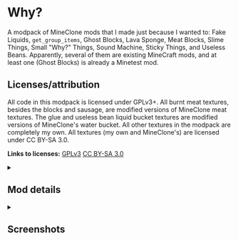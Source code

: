 # Why?
A modpack of MineClone mods that I made just because I wanted to: Fake Liquids, `get_group_items`, Ghost Blocks, Lava Sponge, Meat Blocks, Slime Things, Small "Why?" Things, Sound Machine, Sticky Things, and Useless Beans.
Apparently, several of them are existing MineCraft mods, and at least one (Ghost Blocks) is already a Minetest mod.

## Licenses/attribution
All code in this modpack is licensed under GPLv3+. All burnt meat textures, besides the blocks and sausage, are modified versions of MineClone meat textures. The glue and useless bean liquid bucket textures are modified versions of MineClone's water bucket. All other textures in the modpack are completely my own. All textures (my own and MineClone's) are licensed under CC BY-SA 3.0.

**Links to licenses:**
[GPLv3](https://www.gnu.org/licenses/gpl-3.0.en.html)
[CC BY-SA 3.0](https://creativecommons.org/licenses/by-sa/3.0/legalcode)

<details>
<summary><h2>Mod details</h2></summary>

### Fake Liquids
A mod that adds solid water, river water, and lava blocks. They can be crafted by placing glass to the left, right, and bottom of their respective buckets (basically making a glass bottle with the bucket inside).

### `get_group_items`
A mod that adds a function that could potentially be used in other mods. It simply searches through every item and returns a table of each item that matches each group passed to it.

### Ghost Blocks
A mod that creates Ghost Blocks, effectively normal blocks with no collision. They can be created using the "Ghostifier", which can be crafted by surrounding a ghast tear with glass blocks.

<details><summary>More details</summary>

MineClone's chests, ender chests, shulker boxes, item frames, beacons, grindstones,
anvils, barrels, brewing stands, furnaces (any type), hoppers, and probably other
items don't work normally as ghost blocks. Armor stands work, but the armor is
not shown. Anvils still fall, break items, and damage players/mobs. Beehives
and bee nests probably don't work, but I don't know how to test them. Jukeboxes
*work*, but it's impossible to get music discs back from them, even by breaking
them.

Anything with multiple states (buttons, doors, trapdoors, observers, powered
rails, command blocks, etc.) or multiple blocks (beds, doors, etc.) will not
work correctly, instead turning into the "real" version when changed.

Anything that can turn into another block will do so. In other words, stripping
a ghost log will turn it into a normal (non-stripped) stripped log.

Ghost scaffolding instantly turns into normal scaffolding when placed.

Most blocks should still be usable in *group* crafting recipes (since I'm not
overriding most groups), meaning that ghost cobble will still be usable
in any crafting recipe that uses group:cobble (such as furnaces/tools).

If you want to see inside the ghost blocks, use third-person view. As long
as the camera is inside a ghost block, you should be able to see through them.
This makes ghost blocks double as x-ray blocks.

</details>

### Lava Sponge
Adds a lava sponge to MineClone. Lava sponges act exactly like normal sponges, but soak up lava instead of water. To return them to un-lava-logged sponges, use them as fuel in a furnace (though the lava is lost). They are completely safe to touch when lava-logged, partly because I'm lazy. To craft a lava sponge, surround a regular sponge with netherrack.

### Meat Blocks
Adds craftable, cookable, edible meat blocks to MineClone. Also adds burnt meat and sausage. Eating burnt meat sets you on fire. You can craft a meat block with any kind of meat (besides tropical fish/clownfish and pufferfish) simply by placing that meat in a 3x3 square. You can cook raw meat blocks to get cooked ones, and cooked ones to get burnt ones.

### Slime Things
Adds slime slabs, stairs, pressure plates, and buttons.

### Small "Why?" Things
A few of small additions: glowing sunflowers, bouncy wool, and craftable barriers. The barriers are crafted by surrounding obsidian with glass.

### Sound Machine
Adds an item that can create any sound in the game (with a few buttons for presets). It can be crafted by placing jukeboxes in a 2x2 square.

### Sticky Things
Adds glue and sticky blocks, which slow down players. Craft glue by combining a flower with water (a quick Google search said that one common recipe for glue was flour and water, and... pun). Craft sticky blocks mixing soul sand and ice.

### Useless Beans
Beans... that are useless. They can be found in desert, mesa, and jungle biomes . Annoy everyone by filling their inventories with useless beans! For added irritation, you can put one useless bean into a crafting table and get 64. Craft useless bean tools, smelt them into beangots (useless bean ingots), flood the world with useless bean liquid, and more!

<details><summary></summary><details><summary></summary><details><summary></summary><details><summary></summary><details><summary></summary><details><summary></summary><details><summary></summary><details><summary></summary><details><summary></summary><details><summary></summary><details><summary></summary><details><summary></summary><details><summary></summary><details><summary></summary><details><summary></summary><details><summary></summary><details><summary></summary><details><summary></summary><details><summary></summary><details><summary></summary><details><summary></summary><details><summary></summary><details><summary></summary><details><summary></summary><details><summary></summary><details><summary></summary><details><summary></summary><details><summary></summary><details><summary></summary><details><summary></summary><details><summary></summary><details><summary></summary><details><summary></summary><details><summary></summary><details><summary></summary><details><summary></summary><details><summary></summary><details><summary></summary><details><summary></summary><details><summary></summary><details><summary></summary><details><summary></summary><details><summary></summary><details><summary></summary><details><summary></summary><details><summary></summary><details><summary></summary><details><summary></summary><details><summary></summary><details><summary></summary><details><summary></summary><details><summary></summary><details><summary></summary><details><summary></summary><details><summary></summary><details><summary></summary><details><summary></summary><details><summary></summary><details><summary></summary><details><summary></summary><details><summary></summary><details><summary></summary><details><summary></summary><details><summary></summary><details><summary></summary><details><summary></summary><details><summary></summary><details><summary></summary><details><summary></summary><details><summary></summary><details><summary></summary><details><summary></summary><details><summary></summary><details><summary></summary><details><summary></summary><details><summary></summary><details><summary></summary><details><summary></summary><details><summary></summary><details><summary></summary><details><summary></summary><details><summary></summary><details><summary></summary><details><summary></summary><details><summary></summary><details><summary></summary><details><summary></summary><details><summary></summary><details><summary></summary><details><summary></summary><details><summary></summary><details><summary></summary><details><summary></summary><details><summary></summary><details><summary></summary><details><summary></summary><details><summary></summary><details><summary></summary><details><summary></summary><details><summary></summary><details><summary></summary><details><summary></summary><details><summary></summary><details><summary></summary><details><summary></summary><details><summary></summary>
Well-hidden (?) secret:
You can craft an elytra with meat blocks. Just put diamond blocks in the corners, a burnt steak block in the middle, a burnt fish/cod block on top, a burnt salmon block on the bottom, a burnt rabbit block on the left, and a burnt sausage block on the right. I just hope nobody chooses to read markdown files in a plain text editor, or this will be incredibly obvious.
</details></details></details></details></details></details></details></details></details></details></details></details></details></details></details></details></details></details></details></details></details></details></details></details></details></details></details></details></details></details></details></details></details></details></details></details></details></details></details></details></details></details></details></details></details></details></details></details></details></details></details></details></details></details></details></details></details></details></details></details></details></details></details></details></details></details></details></details></details></details></details></details></details></details></details></details></details></details></details></details></details></details></details></details></details></details></details></details></details></details></details></details></details></details></details></details></details></details></details></details></details></details></details></details></details></details>

</details>

<details><summary><h2>Screenshots</h2></summary>

![Zoomed Items](useless_beans/screenshots/Zoomed%20Items.png)
![Items](useless_beans/screenshots/Items.png)
![Sound Machine](useless_beans/screenshots/Sound%20Machine.png)
![Sunflowers](useless_beans/screenshots/Sunflowers.png)
![Useless Beans near Beanified Village](useless_beans/screenshots/Useless%20bean%20near%20beanified%20village.png)
![Beanified Village](useless_beans/screenshots/Beanified%20Village.png)
![Uselessness of useless bean liquid](useless_beans/screenshots/Uselessness%20of%20useless%20bean%20liquid.png)

</details>